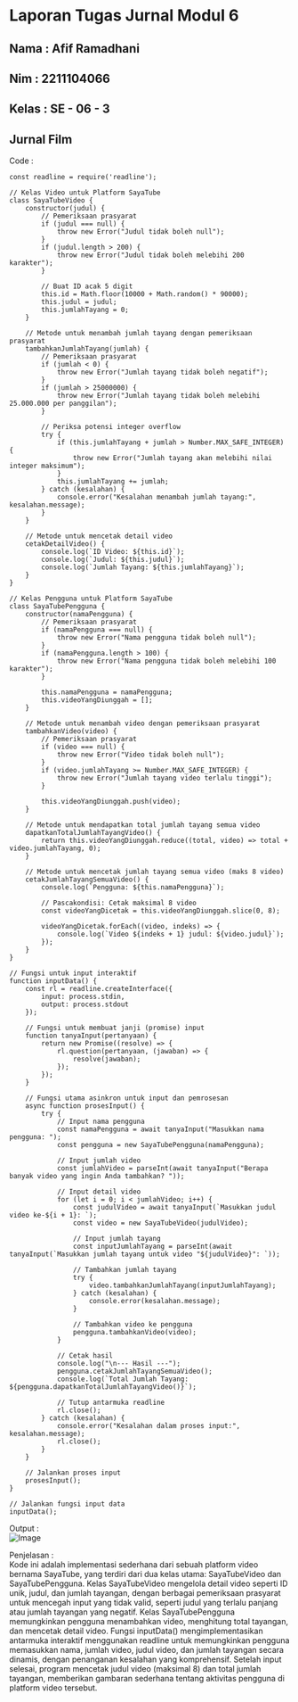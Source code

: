 # Laporan Tugas Jurnal Modul 6

<h2> Nama  : Afif Ramadhani</h2>
<h2> Nim   : 2211104066</h2>
<h2> Kelas : SE - 06 - 3</h2>

## Jurnal Film
Code :
```
const readline = require('readline');

// Kelas Video untuk Platform SayaTube
class SayaTubeVideo {
    constructor(judul) {
        // Pemeriksaan prasyarat
        if (judul === null) {
            throw new Error("Judul tidak boleh null");
        }
        if (judul.length > 200) {
            throw new Error("Judul tidak boleh melebihi 200 karakter");
        }

        // Buat ID acak 5 digit
        this.id = Math.floor(10000 + Math.random() * 90000);
        this.judul = judul;
        this.jumlahTayang = 0;
    }

    // Metode untuk menambah jumlah tayang dengan pemeriksaan prasyarat
    tambahkanJumlahTayang(jumlah) {
        // Pemeriksaan prasyarat
        if (jumlah < 0) {
            throw new Error("Jumlah tayang tidak boleh negatif");
        }
        if (jumlah > 25000000) {
            throw new Error("Jumlah tayang tidak boleh melebihi 25.000.000 per panggilan");
        }

        // Periksa potensi integer overflow
        try {
            if (this.jumlahTayang + jumlah > Number.MAX_SAFE_INTEGER) {
                throw new Error("Jumlah tayang akan melebihi nilai integer maksimum");
            }
            this.jumlahTayang += jumlah;
        } catch (kesalahan) {
            console.error("Kesalahan menambah jumlah tayang:", kesalahan.message);
        }
    }

    // Metode untuk mencetak detail video
    cetakDetailVideo() {
        console.log(`ID Video: ${this.id}`);
        console.log(`Judul: ${this.judul}`);
        console.log(`Jumlah Tayang: ${this.jumlahTayang}`);
    }
}

// Kelas Pengguna untuk Platform SayaTube
class SayaTubePengguna {
    constructor(namaPengguna) {
        // Pemeriksaan prasyarat
        if (namaPengguna === null) {
            throw new Error("Nama pengguna tidak boleh null");
        }
        if (namaPengguna.length > 100) {
            throw new Error("Nama pengguna tidak boleh melebihi 100 karakter");
        }

        this.namaPengguna = namaPengguna;
        this.videoYangDiunggah = [];
    }

    // Metode untuk menambah video dengan pemeriksaan prasyarat
    tambahkanVideo(video) {
        // Pemeriksaan prasyarat
        if (video === null) {
            throw new Error("Video tidak boleh null");
        }
        if (video.jumlahTayang >= Number.MAX_SAFE_INTEGER) {
            throw new Error("Jumlah tayang video terlalu tinggi");
        }

        this.videoYangDiunggah.push(video);
    }

    // Metode untuk mendapatkan total jumlah tayang semua video
    dapatkanTotalJumlahTayangVideo() {
        return this.videoYangDiunggah.reduce((total, video) => total + video.jumlahTayang, 0);
    }

    // Metode untuk mencetak jumlah tayang semua video (maks 8 video)
    cetakJumlahTayangSemuaVideo() {
        console.log(`Pengguna: ${this.namaPengguna}`);
        
        // Pascakondisi: Cetak maksimal 8 video
        const videoYangDicetak = this.videoYangDiunggah.slice(0, 8);
        
        videoYangDicetak.forEach((video, indeks) => {
            console.log(`Video ${indeks + 1} judul: ${video.judul}`);
        });
    }
}

// Fungsi untuk input interaktif
function inputData() {
    const rl = readline.createInterface({
        input: process.stdin,
        output: process.stdout
    });

    // Fungsi untuk membuat janji (promise) input
    function tanyaInput(pertanyaan) {
        return new Promise((resolve) => {
            rl.question(pertanyaan, (jawaban) => {
                resolve(jawaban);
            });
        });
    }

    // Fungsi utama asinkron untuk input dan pemrosesan
    async function prosesInput() {
        try {
            // Input nama pengguna
            const namaPengguna = await tanyaInput("Masukkan nama pengguna: ");
            const pengguna = new SayaTubePengguna(namaPengguna);

            // Input jumlah video
            const jumlahVideo = parseInt(await tanyaInput("Berapa banyak video yang ingin Anda tambahkan? "));
            
            // Input detail video
            for (let i = 0; i < jumlahVideo; i++) {
                const judulVideo = await tanyaInput(`Masukkan judul video ke-${i + 1}: `);
                const video = new SayaTubeVideo(judulVideo);

                // Input jumlah tayang
                const inputJumlahTayang = parseInt(await tanyaInput(`Masukkan jumlah tayang untuk video "${judulVideo}": `));
                
                // Tambahkan jumlah tayang
                try {
                    video.tambahkanJumlahTayang(inputJumlahTayang);
                } catch (kesalahan) {
                    console.error(kesalahan.message);
                }

                // Tambahkan video ke pengguna
                pengguna.tambahkanVideo(video);
            }

            // Cetak hasil
            console.log("\n--- Hasil ---");
            pengguna.cetakJumlahTayangSemuaVideo();
            console.log(`Total Jumlah Tayang: ${pengguna.dapatkanTotalJumlahTayangVideo()}`);

            // Tutup antarmuka readline
            rl.close();
        } catch (kesalahan) {
            console.error("Kesalahan dalam proses input:", kesalahan.message);
            rl.close();
        }
    }

    // Jalankan proses input
    prosesInput();
}

// Jalankan fungsi input data
inputData();
```
Output : <br>
![Image](https://github.com/user-attachments/assets/cb4ac507-3a97-4e76-aeec-7916047f0ba1)

Penjelasan : <br>
Kode ini adalah implementasi sederhana dari sebuah platform video bernama SayaTube, yang terdiri dari dua kelas utama: SayaTubeVideo dan SayaTubePengguna. 
Kelas SayaTubeVideo mengelola detail video seperti ID unik, judul, dan jumlah tayangan, dengan berbagai pemeriksaan prasyarat untuk mencegah input yang tidak valid, 
seperti judul yang terlalu panjang atau jumlah tayangan yang negatif. Kelas SayaTubePengguna memungkinkan pengguna menambahkan video, menghitung total tayangan, dan mencetak detail video. 
Fungsi inputData() mengimplementasikan antarmuka interaktif menggunakan readline untuk memungkinkan pengguna memasukkan nama, jumlah video, judul video, dan jumlah tayangan secara dinamis, 
dengan penanganan kesalahan yang komprehensif. Setelah input selesai, program mencetak judul video (maksimal 8) dan total jumlah tayangan, memberikan gambaran sederhana tentang aktivitas 
pengguna di platform video tersebut.
